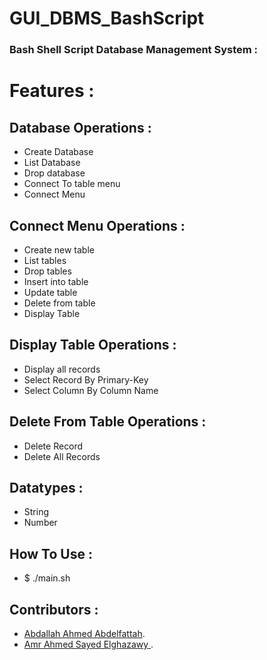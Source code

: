 # GUI_DBMS_BashScript

### Bash Shell Script Database Management System : 

# Features :

## Database Operations :

- Create Database
- List Database
- Drop database
- Connect To table menu
- Connect Menu

## Connect Menu Operations :

  - Create new table 
  - List tables
  - Drop tables
  - Insert into table
  - Update table
  - Delete from table
  - Display Table
  
##  Display Table Operations :

   - Display all records
   - Select Record By Primary-Key
   - Select Column By Column Name

## Delete From Table Operations :

 - Delete Record
 - Delete All Records 

## Datatypes :

- String
- Number

## How To Use :

- $ ./main.sh

## Contributors :

- [Abdallah Ahmed Abdelfattah](https://github.com/Abdalla1297).
- [Amr Ahmed Sayed Elghazawy ](https://github.com/Ghazzooo).
